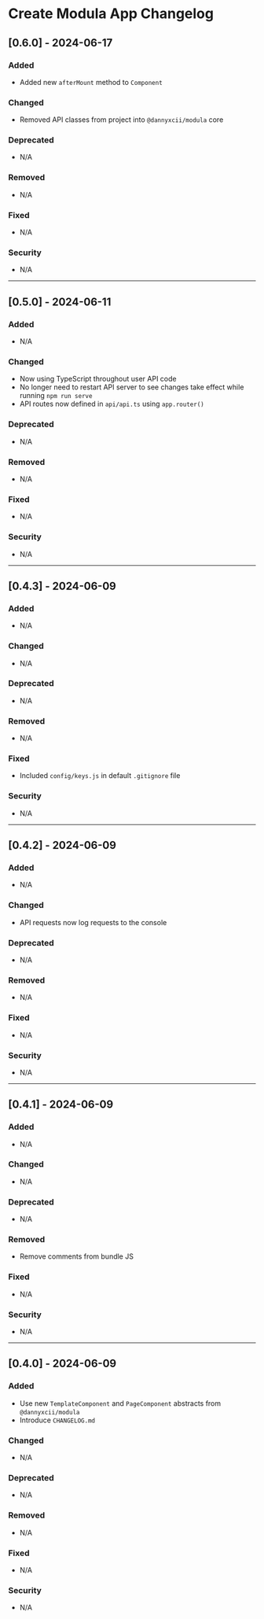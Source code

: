 # Create Modula App Changelog

## [0.6.0] - 2024-06-17
### Added
- Added new `afterMount` method to `Component`

### Changed
- Removed API classes from project into `@dannyxcii/modula` core

### Deprecated
- N/A

### Removed
- N/A

### Fixed
- N/A

### Security
- N/A

---

## [0.5.0] - 2024-06-11
### Added
- N/A

### Changed
- Now using TypeScript throughout user API code
- No longer need to restart API server to see changes take effect while running `npm run serve`
- API routes now defined in `api/api.ts` using `app.router()`

### Deprecated
- N/A

### Removed
- N/A

### Fixed
- N/A

### Security
- N/A

---

## [0.4.3] - 2024-06-09
### Added
- N/A

### Changed
- N/A

### Deprecated
- N/A

### Removed
- N/A

### Fixed
- Included `config/keys.js` in default `.gitignore` file

### Security
- N/A

---

## [0.4.2] - 2024-06-09
### Added
- N/A

### Changed
- API requests now log requests to the console

### Deprecated
- N/A

### Removed
- N/A

### Fixed
- N/A

### Security
- N/A

---

## [0.4.1] - 2024-06-09
### Added
- N/A

### Changed
- N/A

### Deprecated
- N/A

### Removed
- Remove comments from bundle JS

### Fixed
- N/A

### Security
- N/A

---

## [0.4.0] - 2024-06-09
### Added
- Use new `TemplateComponent` and `PageComponent` abstracts from `@dannyxcii/modula`
- Introduce `CHANGELOG.md`

### Changed
- N/A

### Deprecated
- N/A

### Removed
- N/A

### Fixed
- N/A

### Security
- N/A